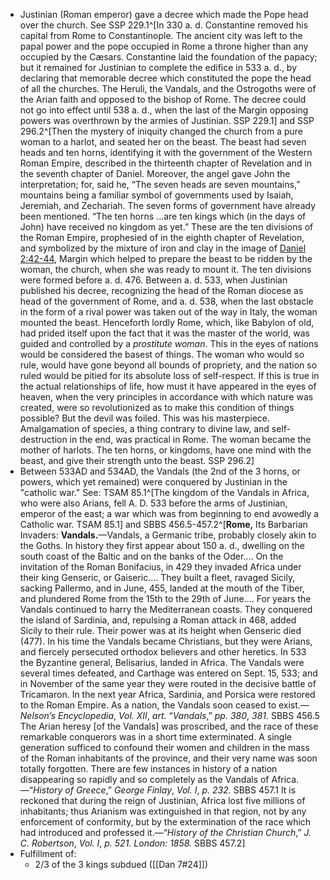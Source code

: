 - Justinian (Roman emperor) gave a decree which made the Pope head over the church. See SSP 229.1^[In 330 a. d. Constantine removed his capital from Rome to Constantinople. The ancient city was left to the papal power and the pope occupied in Rome a throne higher than any occupied by the Cæsars. Constantine laid the foundation of the papacy; but it remained for Justinian to complete the edifice in 533 a. d., by declaring that memorable decree which constituted the pope the head of all the churches. The Heruli, the Vandals, and the Ostrogoths were of the Arian faith and opposed to the bishop of Rome. The decree could not go into effect until 538 a. d., when the last of the Margin opposing powers was overthrown by the armies of Justinian. SSP 229.1] and SSP 296.2^[Then the mystery of iniquity changed the church from a pure woman to a harlot, and seated her on the beast. The beast had seven heads and ten horns, identifying it with the government of the Western Roman Empire, described in the thirteenth chapter of Revelation and in the seventh chapter of Daniel. Moreover, the angel gave John the interpretation; for, said he, “The seven heads are seven mountains,” mountains being a familiar symbol of governments used by Isaiah, Jeremiah, and Zechariah. The seven forms of government have already been mentioned. “The ten horns ...are ten kings which (in the days of John) have received no kingdom as yet.” These are the ten divisions of the Roman Empire, prophesied of in the eighth chapter of Revelation, and symbolized by the mixture of iron and clay in the image of [Daniel 2:42-44](1965.44482), Margin which helped to prepare the beast to be ridden by the woman, the church, when she was ready to mount it. The ten divisions were formed before a. d. 476. Between a. d. 533, when Justinian published his decree, recognizing the head of the Roman diocese as head of the government of Rome, and a. d. 538, when the last obstacle in the form of a rival power was taken out of the way in Italy, the woman mounted the beast. Henceforth lordly Rome, which, like Babylon of old, had prided itself upon the fact that it was the master of the world, was guided and controlled by a _prostitute woman_. This in the eyes of nations would be considered the basest of things. The woman who would so rule, would have gone beyond all bounds of propriety, and the nation so ruled would be pitied for its absolute loss of self-respect. If this is true in the actual relationships of life, how must it have appeared in the eyes of heaven, when the very principles in accordance with which nature was created, were so revolutionized as to make this condition of things possible? But the devil was foiled. This was his masterpiece. Amalgamation of species, a thing contrary to divine law, and self-destruction in the end, was practical in Rome. The woman became the mother of harlots. The ten horns, or kingdoms, have one mind with the beast, and give their strength unto the beast. SSP 296.2]
- Between 533AD and 534AD, the Vandals (the 2nd of the 3 horns, or powers, which yet remained) were conquered by Justinian in the "catholic war."  See: TSAM 85.1^[The kingdom of the Vandals in Africa, who were also Arians, fell A. D. 533 before the arms of Justinian, emperor of the east; a war which was from beginning to end avowedly a Catholic war. TSAM 85.1] and SBBS 456.5-457.2^[**Rome,** Its Barbarian Invaders: **Vandals.**—Vandals, a Germanic tribe, probably closely akin to the Goths. In history they first appear about 150 a. d., dwelling on the south coast of the Baltic and on the banks of the Oder.... On the invitation of the Roman Bonifacius, in 429 they invaded Africa under their king Genseric, or Gaiseric.... They built a fleet, ravaged Sicily, sacking Pallermo, and in June, 455, landed at the mouth of the Tiber, and plundered Rome from the 15th to the 29th of June.... For years the Vandals continued to harry the Mediterranean coasts. They conquered the island of Sardinia, and, repulsing a Roman attack in 468, added Sicily to their rule. Their power was at its height when Genseric died (477). In his time the Vandals became Christians, but they were Arians, and fiercely persecuted orthodox believers and other heretics. In 533 the Byzantine general, Belisarius, landed in Africa. The Vandals were several times defeated, and Carthage was entered on Sept. 15, 533; and in November of the same year they were routed in the decisive battle of Tricamaron. In the next year Africa, Sardinia, and Porsica were restored to the Roman Empire. As a nation, the Vandals soon ceased to exist.—_Nelson’s Encyclopedia_, _Vol. XII_, _art._ “_Vandals_,” _pp. 380_, _381._ SBBS 456.5
The Arian heresy [of the Vandals] was proscribed, and the race of these remarkable conquerors was in a short time exterminated. A single generation sufficed to confound their women and children in the mass of the Roman inhabitants of the province, and their very name was soon totally forgotten. There are few instances in history of a nation disappearing so rapidly and so completely as the Vandals of Africa.—“_History of Greece_,” _George Finlay_, _Vol. I_, _p. 232._ SBBS 457.1
It is reckoned that during the reign of Justinian, Africa lost five millions of inhabitants; thus Arianism was extinguished in that region, not by any enforcement of conformity, but by the extermination of the race which had introduced and professed it.—“_History of the Christian Church_,” _J. C. Robertson_, _Vol. I_, _p. 521. London: 1858._ SBBS 457.2]
- Fulfillment of:
	- 2/3 of the 3 kings subdued ([[Dan 7#24]])